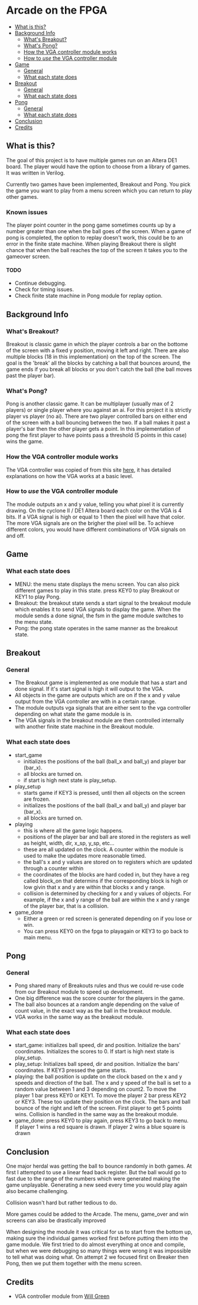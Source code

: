 # Arcade on the FPGA

* [What is this?](./Development-Guide#what-is-this)
* [Background Info](./Development-Guide#background-info)
    * [What's Breakout?](./Development-Guide#whats-breakout)
    * [What's Pong?](./Development-Guide#whats-pong)
    * [How the VGA controller module works](./Development-Guide#how-the-vga-controller-module-works)
    * [How to *use* the VGA controller module](./Development-Guide#how-to-use-the-vga-controller-module)
* [Game](./Development-Guide#menu)
    * [General](./Development-Guide#General)
    * [What each state does](./Development-Guide#what-each-state-does)
* [Breakout](./Development-Guide#breakout)
    * [General](./Development-Guide#General)
    * [What each state does](./Development-Guide#what-each-state-does)
* [Pong](./Development-Guide#breakout)
    * [General](./Development-Guide#General)
    * [What each state does](./Development-Guide#what-each-state-does)
* [Conclusion](./Development-Guide#conclusion)
* [Credits](./Development-Guide#credits)

## What is this?
The goal of this project is to have multiple games run on an Altera DE1 board. The player would have the option to choose from a library of games. It was written in Verilog.

Currently two games have been implemented, Breakout and Pong. You pick the game you want to play from a menu screen which you can return to play other games.

### Known issues
The player point counter in the pong game sometimes counts up by a number greater than one when the ball goes of the screen. 
When a game of pong is completed, the option to replay doesn't work, this could be to an error in the finite state machine.
When playing Breakout there is slight chance that when the ball reaches the top of the screen it takes you to the gameover screen.

#### TODO
* Continue debugging.
* Check for timing issues.
* Check finite state machine in Pong module for replay option.

## Background Info
### What's Breakout?
Breakout is classic game in which the player controls a bar on the bottome of the screen with a fixed y position, moving it left and right. There are also multiple blocks (18 in this implementation) on the top of the screen. The goal is the 'break' all the blocks by catching a ball that bounces around, the game ends if you break all blocks or you don't catch the ball (the ball moves past the player bar).

### What's Pong?
Pong is another classic game. It can be multiplayer (usually max of 2 players) or single player where you against an ai. For this project it is strictly player vs player (no ai). There are two player controlled bars on either end of the screen with a ball bouncing between the two. If a ball makes it past a player's bar then the other player gets a point. In this implementation of pong the first player to have points pass a threshold (5 points in this case) wins the game.

### How the VGA controller module works
The VGA controller was copied of from this site [here](https://timetoexplore.net/blog/arty-fpga-vga-verilog-01), it has detailed explanations on how the VGA works at a basic level.

### How to *use* the VGA controller module
The module outputs an x and y value, telling you what pixel it is currently drawing. On the cyclone II / DE1 Altera board each color on the VGA is 4 bits. If a VGA signal is high or equal to 1 then the pixel will have that color. The more VGA signals are on the brigher the pixel will be. To achieve different colors, you would have different combinations of VGA signals on and off.

## Game
### What each state does
* MENU: the menu state displays the menu screen. You can also pick different games to play in this state. press KEY0 to play Breakout or KEY1 to play Pong.
* Breakout: the breakout state sends a start signal to the breakout module which enables it to send VGA signals to display the game. When the module sends a done signal, the fsm in the game module switches to the menu state.
* Pong: the pong state operates in the same manner as the breakout state.

## Breakout
### General
* The Breakout game is implemented as one module that has a start and done signal. If it's start signal is high it will output to the VGA.
* All objects in the game are outputs which are on if the x and y value output from the VGA controller are with in a certain range. 
* The module outputs vga signals that are either sent to the vga controller depending on what state the game module is in.
* The VGA signals in the breakout module are then controlled internally with another finite state machine in the Breakout module.

### What each state does
* start_game
   * initializes the positions of the ball (ball_x and ball_y) and player bar (bar_x).
   * all blocks are turned on.
   * if start is high next state is play_setup.
* play_setup
   * starts game if KEY3 is pressed, until then all objects on the screen are frozen.
   * initializes the positions of the ball (ball_x and ball_y) and player bar (bar_x).
   * all blocks are turned on.
* playing 
   * this is where all the game logic happens.
   * positions of the player bar and ball are stored in the registers as well as height, width, dir, x_sp, y_sp, etc...
   * these are all updated on the clock. A counter within the module is used to make the updates more reasonable timed.
   * the ball's x and y values are stored on to registers which are updated through a counter within
   * the coordinates of the blocks are hard coded in, but they have a reg called block_on that determins if the corresponding block is high or low givin that x and y are within that blocks x and y range.
   * collision is determined by checking for x and y values of objects. For example, if the x and y range of the ball are within the x and y range of the player bar, that is a collision. 
* game_done
   * Either a green or red screen is generated depending on if you lose or win.
   * You can press KEY0 on the fpga to playagain or KEY3 to go back to main menu.

## Pong
### General
* Pong shared many of Breakouts rules and thus we could re-use code from our Breakout module to speed up development.
* One big difference was the score counter for the players in the game.
* The ball also bounces at a random angle depending on the value of count value, in the exact way as the ball in the breakout module.
* VGA works in the same way as the breakout module.

### What each state does
* start_game: initializes ball speed, dir and position. Initialize the bars' coordinates. Initializes the scores to 0. If start is high next state is play_setup.
* play_setup: Initializes ball speed, dir and position. Initialize the bars' coordinates. 
If KEY3 pressed the game starts.
* playing: the ball position is update on the clock based on the x and y speeds and direction of the ball. The x and y speed of the ball is set to a random value between 1 and 3 depending on count2. To move the player 1 bar press KEY0 or KEY1. To move the player 2 bar press KEY2 or KEY3. These too update their position on the clock. The bars and ball bounce of the right and left of the screen. First player to get 5 points wins. Collision is handled in the same way as the breakout module.
* game_done: press KEY0 to play again, press KEY3 to go back to menu. If player 1 wins a red square is drawn. If player 2 wins a blue square is drawn

## Conclusion
One major herdal was getting the ball to bounce randomly in both games. At first I attempted to use a linear fead back register. But the ball would go to fast due to the range of the numbers which were generated making the game unplayable. Generating a new seed every time you would play again also became challenging. 

Collision wasn't hard but rather tedious to do. 

More games could be added to the Arcade. The menu, game_over and win screens can also be drastically improved

When designing the module it was critical for us to start from the bottom up, making sure the individual games worked first before putting them into the game module. We first tried to do almost everything at once and compile, but when we were debugging so many things were wrong it was impossible to tell what was doing what. On attempt 2 we focused first on Breaker then Pong, then we put them together with the menu screen.

## Credits
* VGA controller module from [Will Green](https://timetoexplore.net/blog/arty-fpga-vga-verilog-01)
